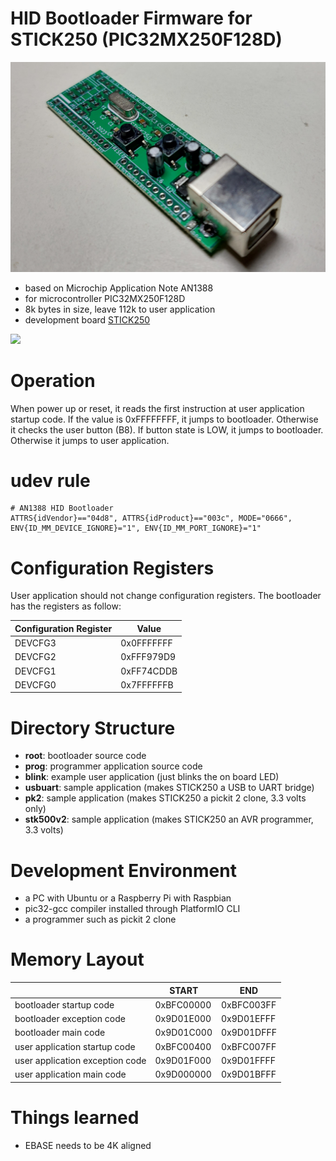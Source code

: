 # HID Bootloader Firmware for STICK250 (PIC32MX250F128D)
![](https://github.com/dgtie/dgtie.github.io/blob/main/stick250.jpg?raw=true)
- based on Microchip Application Note AN1388
- for microcontroller PIC32MX250F128D
- 8k bytes in size, leave 112k to user application
- development board [STICK250](https://lamsworkshop.blogspot.com/2023/01/stick250-pic32mx250f128d-experiment.html)

![](https://blogger.googleusercontent.com/img/b/R29vZ2xl/AVvXsEhwi5ezDo73WuniMKqsYkIs551BFWiUmgmUbFy6ECa61eeGfr9_IWMujwp4PZQe9I8vc6m5fnBRJFGfXdZcbtFQlHvUgvQI6QyB6erLidGnredK7NUXovNIMFPnAgBopkmU0ToYB7bd_pboKBh6zISEbt10VzlJuOOAheYhE-JBQyHv6VDZDqvv8JU8/s320/program.png)

# Operation
When power up or reset, it reads the first instruction at user application startup code. If the value is 0xFFFFFFFF, it jumps to bootloader. Otherwise it checks the user button (B8). If button state is LOW, it jumps to bootloader. Otherwise it jumps to user application.

# udev rule
```
# AN1388 HID Bootloader
ATTRS{idVendor}=="04d8", ATTRS{idProduct}=="003c", MODE="0666", ENV{ID_MM_DEVICE_IGNORE}="1", ENV{ID_MM_PORT_IGNORE}="1"
```

# Configuration Registers
User application should not change configuration registers. The bootloader has the registers as follow:

|Configuration Register|Value|
|-|-|
|DEVCFG3|0x0FFFFFFF|
|DEVCFG2|0xFFF979D9|
|DEVCFG1|0xFF74CDDB|
|DEVCFG0|0x7FFFFFFB|

# Directory Structure
- **root**: bootloader source code
- **prog**: programmer application source code
- **blink**: example user application (just blinks the on board LED)
- **usbuart**: sample application (makes STICK250 a USB to UART bridge)
- **pk2**: sample application (makes STICK250 a pickit 2 clone, 3.3 volts only)
- **stk500v2**: sample application (makes STICK250 an AVR programmer, 3.3 volts)

# Development Environment
- a PC with Ubuntu or a Raspberry Pi with Raspbian
- pic32-gcc compiler installed through PlatformIO CLI
- a programmer such as pickit 2 clone

# Memory Layout
||START|END|
|-|-|-|
|bootloader startup code| 0xBFC00000 | 0xBFC003FF |
|bootloader exception code| 0x9D01E000 | 0x9D01EFFF |
|bootloader main code| 0x9D01C000 | 0x9D01DFFF |
|user application startup code| 0xBFC00400 | 0xBFC007FF |
|user application exception code| 0x9D01F000 | 0x9D01FFFF |
|user application main code| 0x9D000000 | 0x9D01BFFF |

# Things learned
- EBASE needs to be 4K aligned

